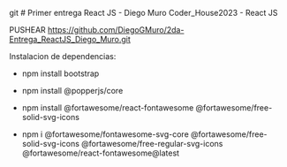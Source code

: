 git # Primer entrega React JS - Diego Muro
Coder_House2023 - React JS

PUSHEAR
https://github.com/DiegoGMuro/2da-Entrega_ReactJS_Diego_Muro.git

Instalacion de dependencias:

* npm install bootstrap

* npm install @popperjs/core

* npm install @fortawesome/react-fontawesome @fortawesome/free-solid-svg-icons

* npm i @fortawesome/fontawesome-svg-core @fortawesome/free-solid-svg-icons  @fortawesome/free-regular-svg-icons @fortawesome/react-fontawesome@latest





